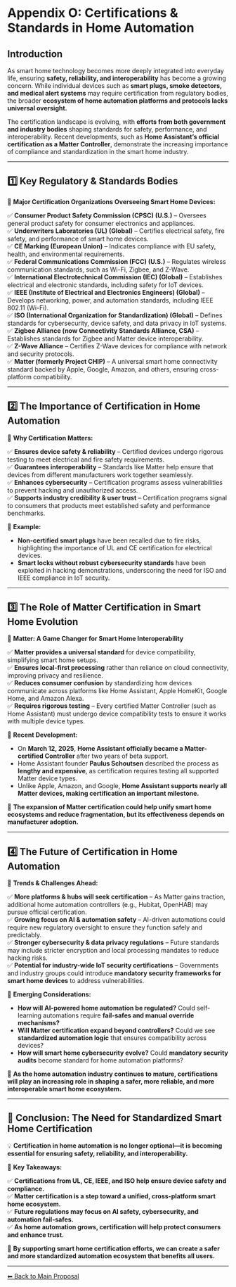 # **Appendix O: Certifications & Standards in Home Automation**

## **Introduction**

As smart home technology becomes more deeply integrated into everyday life, ensuring **safety, reliability, and interoperability** has become a growing concern. While individual devices such as **smart plugs, smoke detectors, and medical alert systems** may require certification from regulatory bodies, the broader **ecosystem of home automation platforms and protocols lacks universal oversight.**

The certification landscape is evolving, with **efforts from both government and industry bodies** shaping standards for safety, performance, and interoperability. Recent developments, such as **Home Assistant’s official certification as a Matter Controller**, demonstrate the increasing importance of compliance and standardization in the smart home industry.

---

## **1️⃣ Key Regulatory & Standards Bodies**

🚨 **Major Certification Organizations Overseeing Smart Home Devices:**

✅ **Consumer Product Safety Commission (CPSC) (U.S.)** – Oversees general product safety for consumer electronics and appliances.  
✅ **Underwriters Laboratories (UL) (Global)** – Certifies electrical safety, fire safety, and performance of smart home devices.  
✅ **CE Marking (European Union)** – Indicates compliance with EU safety, health, and environmental requirements.  
✅ **Federal Communications Commission (FCC) (U.S.)** – Regulates wireless communication standards, such as Wi-Fi, Zigbee, and Z-Wave.  
✅ **International Electrotechnical Commission (IEC) (Global)** – Establishes electrical and electronic standards, including safety for IoT devices.  
✅ **IEEE (Institute of Electrical and Electronics Engineers) (Global)** – Develops networking, power, and automation standards, including IEEE 802.11 (Wi-Fi).  
✅ **ISO (International Organization for Standardization) (Global)** – Defines standards for cybersecurity, device safety, and data privacy in IoT systems.  
✅ **Zigbee Alliance (now Connectivity Standards Alliance, CSA)** – Establishes standards for Zigbee and Matter device interoperability.  
✅ **Z-Wave Alliance** – Certifies Z-Wave devices for compliance with network and security protocols.  
✅ **Matter (formerly Project CHIP)** – A universal smart home connectivity standard backed by Apple, Google, Amazon, and others, ensuring cross-platform compatibility.  

---

## **2️⃣ The Importance of Certification in Home Automation**

🚨 **Why Certification Matters:**

✅ **Ensures device safety & reliability** – Certified devices undergo rigorous testing to meet electrical and fire safety requirements.  
✅ **Guarantees interoperability** – Standards like Matter help ensure that devices from different manufacturers work together seamlessly.  
✅ **Enhances cybersecurity** – Certification programs assess vulnerabilities to prevent hacking and unauthorized access.  
✅ **Supports industry credibility & user trust** – Certification programs signal to consumers that products meet established safety and performance benchmarks.  

📌 **Example:**

- **Non-certified smart plugs** have been recalled due to fire risks, highlighting the importance of UL and CE certification for electrical devices.
- **Smart locks without robust cybersecurity standards** have been exploited in hacking demonstrations, underscoring the need for ISO and IEEE compliance in IoT security.

---

## **3️⃣ The Role of Matter Certification in Smart Home Evolution**

🚀 **Matter: A Game Changer for Smart Home Interoperability**

✅ **Matter provides a universal standard** for device compatibility, simplifying smart home setups.  
✅ **Ensures local-first processing** rather than reliance on cloud connectivity, improving privacy and resilience.  
✅ **Reduces consumer confusion** by standardizing how devices communicate across platforms like Home Assistant, Apple HomeKit, Google Home, and Amazon Alexa.  
✅ **Requires rigorous testing** – Every certified Matter Controller (such as Home Assistant) must undergo device compatibility tests to ensure it works with multiple device types.  

📌 **Recent Development:**

- On **March 12, 2025**, **Home Assistant officially became a Matter-certified Controller** after two years of beta support.
- Home Assistant founder **Paulus Schoutsen** described the process as **lengthy and expensive**, as certification requires testing all supported Matter device types.
- Unlike Apple, Amazon, and Google, **Home Assistant supports nearly all Matter devices, making certification an important milestone.**

🔹 **The expansion of Matter certification could help unify smart home ecosystems and reduce fragmentation, but its effectiveness depends on manufacturer adoption.**

---

## **4️⃣ The Future of Certification in Home Automation**

🚨 **Trends & Challenges Ahead:**

✅ **More platforms & hubs will seek certification** – As Matter gains traction, additional home automation controllers (e.g., Hubitat, OpenHAB) may pursue official certification.  
✅ **Growing focus on AI & automation safety** – AI-driven automations could require new regulatory oversight to ensure they function safely and predictably.  
✅ **Stronger cybersecurity & data privacy regulations** – Future standards may include stricter encryption and local processing mandates to reduce hacking risks.  
✅ **Potential for industry-wide IoT security certifications** – Governments and industry groups could introduce **mandatory security frameworks for smart home devices** to address vulnerabilities.

📌 **Emerging Considerations:**

- **How will AI-powered home automation be regulated?** Could self-learning automations require **fail-safes and manual override mechanisms?**
- **Will Matter certification expand beyond controllers?** Could we see **standardized automation logic** that ensures compatibility across devices?
- **How will smart home cybersecurity evolve?** Could **mandatory security audits** become standard for home automation platforms?

🔹 **As the home automation industry continues to mature, certifications will play an increasing role in shaping a safer, more reliable, and more interoperable smart home ecosystem.**

---

## **🚀 Conclusion: The Need for Standardized Smart Home Certification**

💡 **Certification in home automation is no longer optional—it is becoming essential for ensuring safety, reliability, and interoperability.**

🚨 **Key Takeaways:**

✅ **Certifications from UL, CE, IEEE, and ISO help ensure device safety and compliance.**  
✅ **Matter certification is a step toward a unified, cross-platform smart home ecosystem.**  
✅ **Future regulations may focus on AI safety, cybersecurity, and automation fail-safes.**  
✅ **As home automation grows, certification will help protect consumers and enhance trust.**  

🔹 **By supporting smart home certification efforts, we can create a safer and more standardized automation ecosystem that benefits all users.**

---

[⬅ Back to Main Proposal](README.md)
